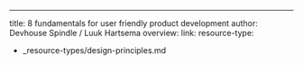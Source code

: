 ---
title: 8 fundamentals for user friendly product development
author: Devhouse Spindle / Luuk Hartsema
overview:
link:
resource-type:
- _resource-types/design-principles.md
